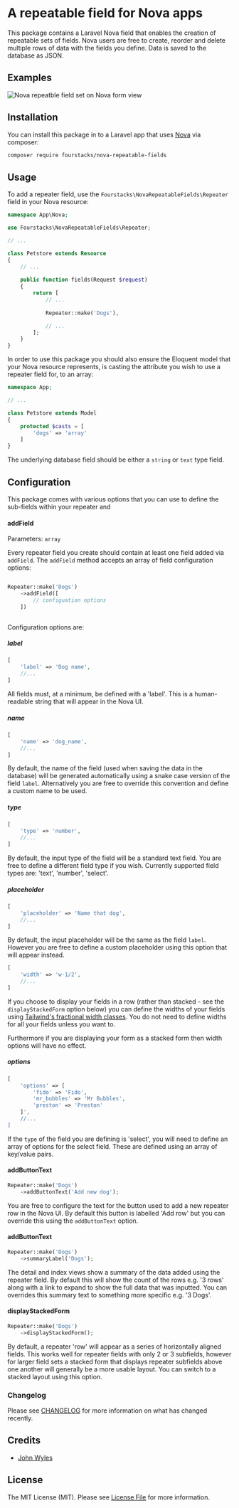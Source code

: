 # A repeatable field for Nova apps

This package contains a Laravel Nova field that enables the creation of repeatable sets of fields.  Nova users are free to create, reorder and delete multiple rows of data with the fields you define.  Data is saved to the database as JSON.

## Examples

![Nova repeatble field set on Nova form view](https://raw.githubusercontent.com/fourstacks/nova-repeatable-fields/master/repeatable-fields.gif)


## Installation

You can install this package in to a Laravel app that uses [Nova](https://nova.laravel.com) via composer:

```bash
composer require fourstacks/nova-repeatable-fields
```
    

## Usage

To add a repeater field, use the `Fourstacks\NovaRepeatableFields\Repeater` field in your Nova resource:

```php
namespace App\Nova;

use Fourstacks\NovaRepeatableFields\Repeater;

// ...

class Petstore extends Resource
{
    // ...
    
    public function fields(Request $request)
    {
        return [
            // ...
            
            Repeater::make('Dogs'),

            // ...
        ];
    }
}
```
In order to use this package you should also ensure the Eloquent model that your Nova resource represents, is casting the attribute you wish to use a repeater field for, to an array:

```php
namespace App;

// ...

class Petstore extends Model
{
    protected $casts = [
        'dogs' => 'array'
    ]
}
```

The underlying database field should be either a `string` or `text` type field.


## Configuration

This package comes with various options that you can use to define the sub-fields within your repeater and 


#### addField

Parameters: `array`

Every repeater field you create should contain at least one field added via `addField`.  The `addField` method accepts an array of field configuration options:

```php

Repeater::make('Dogs')
    ->addField([
        // configuation options
    ])
         
```

Configuration options are:

##### label

```php
[ 
    'label' => 'Dog name',
    //...
]
```

All fields must, at a minimum, be defined with a 'label'.  This is a human-readable string that will appear in the Nova UI.

##### name

```php
[ 
    'name' => 'dog_name',
    //...
]
```

By default, the name of the field (used when saving the data in the database) will be generated automatically using a snake case version of the field `label`.  Alternatively you are free to override this convention and define a custom name to be used.

##### type

```php
[ 
    'type' => 'number',
    //...
]
```

By default, the input type of the field will be a standard text field.  You are free to define a different field type if you wish.  Currently supported field types are: 'text', 'number', 'select'.

##### placeholder

```php
[ 
    'placeholder' => 'Name that dog',
    //...
]
```

By default, the input placeholder will be the same as the field `label`.  However you are free to define a custom placeholder using this option that will appear instead.

```php
[ 
    'width' => 'w-1/2',
    //...
]
```

If you choose to display your fields in a row (rather than stacked - see the `displayStackedForm` option below) you can define the widths of your fields using [Tailwind's fractional width classes](https://tailwindcss.com/docs/width/#app). You do not need to define widths for all your fields unless you want to.  

Furthermore if you are displaying your form as a stacked form then width options will have no effect.

##### options

```php
[ 
    'options' => [
        'fido' => 'Fido',
        'mr_bubbles' => 'Mr Bubbles',
        'preston' => 'Preston'
    ]',
    //...
]
```

If the `type` of the field you are defining is 'select', you will need to define an array of options for the select field.  These are defined using an array of key/value pairs.


#### addButtonText

```php
Repeater::make('Dogs')
    ->addButtonText('Add new dog');
```

You are free to configure the text for the button used to add a new repeater row in the Nova UI.  By default this button is labelled 'Add row' but you can override this using the `addButtonText` option.


#### addButtonText

```php
Repeater::make('Dogs')
    ->summaryLabel('Dogs');
```

The detail and index views show a summary of the data added using the repeater field.  By default this will show the count of the rows e.g. '3 rows' along with a link to expand to show the full data that was inputted.  You can overrides this summary text to something more specific  e.g. '3 Dogs'.


#### displayStackedForm

```php
Repeater::make('Dogs')
    ->displayStackedForm();
```

By default, a repeater 'row' will appear as a series of  horizontally aligned fields.  This works well for repeater fields with only 2 or 3 subfields, however for larger field sets a stacked form that displays repeater subfields above one another will generally be a more usable layout.  You can switch to a stacked layout using this option.

### Changelog

Please see [CHANGELOG](CHANGELOG.md) for more information on what has changed recently.


## Credits

- [John Wyles](https://github.com/fourstacks)

## License

The MIT License (MIT). Please see [License File](LICENSE.md) for more information.